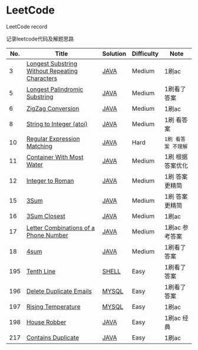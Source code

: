 # LeetCode
LeetCode record

记录leetcode代码及解题思路

|No.|Title|Solution|Difficulty|Note|
|---|---|---|---|---|
|3|[Longest Substring Without Repeating Characters](https://leetcode.com/problems/longest-substring-without-repeating-characters/description/)|[JAVA](https://github.com/Sunmit/LeetCode/blob/master/003.Longest%20Substring%20Without%20Repeating%20Characters/Solution.java)|Medium|1刷ac|
|5|[Longest Palindromic Substring](https://leetcode.com/problems/longest-palindromic-substring/description/)|[JAVA](https://github.com/Sunmit/LeetCode/blob/master/005.Longest%20Palindromic%20Substring/Solution.java)|Medium|1刷看了答案|
|6|[ZigZag Conversion](https://leetcode.com/problems/zigzag-conversion/description/)|[JAVA](https://github.com/Sunmit/LeetCode/blob/master/006.ZigZag%20Conversion/Solution2.java)|Medium|1刷ac|
|8|[String to Integer (atoi)](https://leetcode.com/problems/regular-expression-matching/description/)|[JAVA](https://github.com/Sunmit/LeetCode/blob/master/008.String%20to%20Integer%20-atoi/Solution.java)|Medium|1刷 看答案|
|10|[Regular Expression Matching](https://leetcode.com/problems/string-to-integer-atoi/description/)|[JAVA](https://github.com/Sunmit/LeetCode/blob/master/010.Regular%20Expression%20Matching/Solution.java)|Hard|`1刷 看答案 不理解`|
|11|[Container With Most Water](https://leetcode.com/problems/container-with-most-water/description/)|[JAVA](https://github.com/Sunmit/LeetCode/blob/master/011.Container%20With%20Most%20Water/Solution2.java)|Medium|1刷 根据答案优化|
|12|[Integer to Roman](https://leetcode.com/problems/integer-to-roman/description/)|[JAVA](https://github.com/Sunmit/LeetCode/blob/master/012.Integer%20to%20Roman/Solution.java)|Medium|1刷 答案更精简|
|15|[3Sum](https://leetcode.com/problems/3sum/description/)|[JAVA](https://github.com/Sunmit/LeetCode/blob/master/015.3Sum/Solution.java)|Medium|1刷 答案更精简|
|16|[3Sum Closest](https://leetcode.com/problems/3sum-closest/description/)|[JAVA](https://github.com/Sunmit/LeetCode/blob/master/016.3Sum%20Closest/Solution.java)|Medium|1刷ac|
|17|[Letter Combinations of a Phone Number](https://leetcode.com/problems/letter-combinations-of-a-phone-number/description/)|[JAVA](https://github.com/Sunmit/LeetCode/blob/master/017.Letter%20Combinations%20of%20a%20Phone%20Number/Solution.java)|Medium|1刷ac 参考答案|
|18|[4sum](https://leetcode.com/problems/4sum/)|[JAVA](https://github.com/Sunmit/LeetCode/blob/master/018.4Sum/Solution.java)|Medium|1刷看了答案|
|195|[Tenth Line](https://leetcode.com/problems/tenth-line/description/)|[SHELL](https://github.com/Sunmit/LeetCode/blob/master/195.Tenth%20Line/solution.sh)|Easy|1刷看了答案|
|196|[Delete Duplicate Emails](https://leetcode.com/problems/delete-duplicate-emails/description/)|[MYSQL](https://github.com/Sunmit/LeetCode/tree/master/196.Delete%20Duplicate%20Emails)|Easy|1刷看了答案|
|197|[Rising Temperature](https://leetcode.com/problems/rising-temperature/description/)|[MYSQL](https://github.com/Sunmit/LeetCode/blob/master/197.Rising%20Temperature/SQL.sql)|Easy|1刷ac|
|198|[House Robber](https://leetcode.com/problems/house-robber/description/)|[JAVA](https://github.com/Sunmit/LeetCode/blob/master/198.House%20Robber/Solution1.java)|Easy|1刷ac 经典|
|217|[Contains Duplicate](https://leetcode.com/problems/contains-duplicate/description/)|[JAVA](https://github.com/Sunmit/LeetCode/blob/master/217.Contains%20Duplicate/Solution.java)|Easy|1刷ac|

